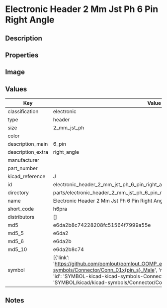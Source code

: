 # Electronic Header 2 Mm Jst Ph 6 Pin Right Angle

## Description

## Properties


## Image


## Values

| Key | Value |
| --- | --- |
| classification | electronic |
| type | header |
| size | 2_mm_jst_ph |
| color |  |
| description_main | 6_pin |
| description_extra | right_angle |
| manufacturer |  |
| part_number |  |
| kicad_reference | J |
| id | electronic_header_2_mm_jst_ph_6_pin_right_angle |
| directory | parts/electronic_header_2_mm_jst_ph_6_pin_right_angle |
| name | Electronic Header 2 Mm Jst Ph 6 Pin Right Angle |
| short_code | h6pra |
| distributors | [] |
| md5 | e6da2b8c74228208fc51564f7999a55e |
| md5_5 | e6da2 |
| md5_6 | e6da2b |
| md5_10 | e6da2b8c74 |
| symbol | [{'link': 'https://github.com/oomlout/oomlout_OOMP_eda_V2/tree/main/SYMBOL/kicad/kicad-symbols/Connector/Conn_01x{pin_s}_Male', 'name': 'Connector : Conn_01x06_Male', 'id': 'SYMBOL-kicad-kicad-symbols-Connector-Conn_01x06_Male', 'directory': 'SYMBOL/kicad/kicad-symbols/Connector/Conn_01x06_Male/'}] |

## Notes

